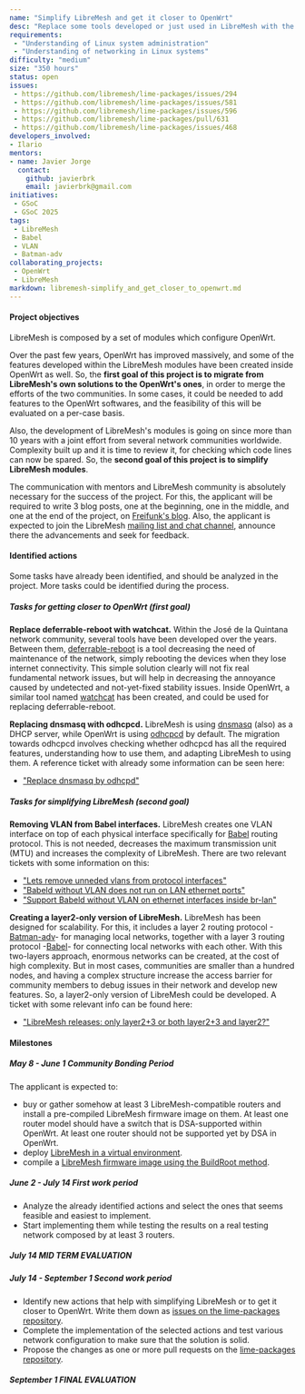 ```yaml
---
name: "Simplify LibreMesh and get it closer to OpenWrt"
desc: "Replace some tools developed or just used in LibreMesh with the OpenWrt's counterpart, for stability and quality. Also, develop a light version of LibreMesh more suited for smaller communities."
requirements:
 - "Understanding of Linux system administration"
 - "Understanding of networking in Linux systems"
difficulty: "medium"
size: "350 hours"
status: open
issues:
 - https://github.com/libremesh/lime-packages/issues/294
 - https://github.com/libremesh/lime-packages/issues/581
 - https://github.com/libremesh/lime-packages/issues/596
 - https://github.com/libremesh/lime-packages/pull/631
 - https://github.com/libremesh/lime-packages/issues/468
developers_involved:
- Ilario
mentors:
- name: Javier Jorge
  contact:
    github: javierbrk 
    email: javierbrk@gmail.com
initiatives:
 - GSoC
 - GSoC 2025
tags:
 - LibreMesh
 - Babel
 - VLAN
 - Batman-adv
collaborating_projects:
 - OpenWrt
 - LibreMesh
markdown: libremesh-simplify_and_get_closer_to_openwrt.md
---
```



#### Project objectives

LibreMesh is composed by a set of modules which configure OpenWrt.

Over the past few years, OpenWrt has improved massively, and some of the features developed within the LibreMesh modules have been created inside OpenWrt as well. So, the **first goal of this project is to migrate from LibreMesh's own solutions to the OpenWrt's ones**, in order to merge the efforts of the two communities. In some cases, it could be needed to add features to the OpenWrt softwares, and the feasibility of this will be evaluated on a per-case basis.

Also, the development of LibreMesh's modules is going on since more than 10 years with a joint effort from several network communities worldwide. Complexity built up and it is time to review it, for checking which code lines can now be spared. So, the **second goal of this project is to simplify LibreMesh modules**.

The communication with mentors and LibreMesh community is absolutely necessary for the success of the project. For this, the applicant will be required to write 3 blog posts, one at the beginning, one in the middle, and one at the end of the project, on [Freifunk's blog](https://blog.freifunk.net). Also, the applicant is expected to join the LibreMesh [mailing list and chat channel](https://libremesh.org/communication.html#mailing_lists), announce there the advancements and seek for feedback.

#### Identified actions

Some tasks have already been identified, and should be analyzed in the project. More tasks could be identified during the process.

##### Tasks for getting closer to OpenWrt (first goal)

**Replace deferrable-reboot with watchcat.** Within the José de la Quintana network community, several tools have been developed over the years. Between them, [deferrable-reboot](https://github.com/libremesh/lime-packages/tree/master/packages/deferrable-reboot) is a tool decreasing the need of maintenance of the network, simply rebooting the devices when they lose internet connectivity. This simple solution clearly will not fix real fundamental network issues, but will help in decreasing the annoyance caused by undetected and not-yet-fixed stability issues. Inside OpenWrt, a similar tool named [watchcat](https://openwrt.org/docs/guide-user/advanced/watchcat) has been created, and could be used for replacing deferrable-reboot.

**Replacing dnsmasq with odhcpcd.** LibreMesh is using [dnsmasq](https://thekelleys.org.uk/dnsmasq/doc.html) (also) as a DHCP server, while OpenWrt is using [odhcpcd](https://openwrt.org/docs/techref/odhcpd) by default. The migration towards odhcpcd involves checking whether odhcpcd has all the required features, understanding how to use them, and adapting LibreMesh to using them. A reference ticket with already some information can be seen here:
* ["Replace dnsmasq by odhcpd"](https://github.com/libremesh/lime-packages/issues/294)

##### Tasks for simplifying LibreMesh (second goal)

**Removing VLAN from Babel interfaces.** LibreMesh creates one VLAN interface on top of each physical interface specifically for [Babel](https://www.irif.fr/~jch/software/babel/) routing protocol. This is not needed, decreases the maximum transmission unit (MTU) and increases the complexity of LibreMesh. There are two relevant tickets with some information on this: 
* ["Lets remove unneded vlans from protocol interfaces"](https://github.com/libremesh/lime-packages/issues/581)
* ["Babeld without VLAN does not run on LAN ethernet ports"](https://github.com/libremesh/lime-packages/issues/596)
* ["Support Babeld without VLAN on ethernet interfaces inside br-lan"](https://github.com/libremesh/lime-packages/pull/631)

**Creating a layer2-only version of LibreMesh.** LibreMesh has been designed for scalability. For this, it includes a layer 2 routing protocol -[Batman-adv](https://www.open-mesh.org/projects/batman-adv/wiki/Wiki)- for managing local networks, together with a layer 3 routing protocol -[Babel](https://www.irif.fr/~jch/software/babel/)- for connecting local networks with each other. With this two-layers approach, enormous networks can be created, at the cost of high complexity. But in most cases, communities are smaller than a hundred nodes, and having a complex structure increase the access barrier for community members to debug issues in their network and develop new features. So, a layer2-only version of LibreMesh could be developed. A ticket with some relevant info can be found here:
* ["LibreMesh releases: only layer2+3 or both layer2+3 and layer2?"](https://github.com/libremesh/lime-packages/issues/468)

#### Milestones

##### May 8 - June 1 Community Bonding Period

The applicant is expected to:
* buy or gather somehow at least 3 LibreMesh-compatible routers and install a pre-compiled LibreMesh firmware image on them. At least one router model should have a switch that is DSA-supported within OpenWrt. At least one router should not be supported yet by DSA in OpenWrt.
* deploy [LibreMesh in a virtual environment](https://github.com/libremesh/lime-packages/pull/938/files#diff-bbac40d9e7464512614594a7c71e02cc4a28c0489fb6b0c38e846b8527a14ccb).
* compile a [LibreMesh firmware image using the BuildRoot method](https://libremesh.org/development.html#compiling_libremesh_from_source_code).

##### June 2 - July 14 First work period

* Analyze the already identified actions and select the ones that seems feasible and easiest to implement.
* Start implementing them while testing the results on a real testing network composed by at least 3 routers.

##### July 14 MID TERM EVALUATION

##### July 14 - September 1 Second work period

* Identify new actions that help with simplifying LibreMesh or to get it closer to OpenWrt. Write them down as [issues on the lime-packages repository](https://github.com/libremesh/lime-packages/issues).
* Complete the implementation of the selected actions and test various network configuration to make sure that the solution is solid.
* Propose the changes as one or more pull requests on the [lime-packages repository](https://github.com/libremesh/lime-packages/).

##### September 1 FINAL EVALUATION







